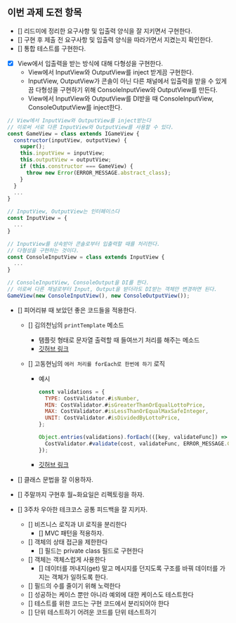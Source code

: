 ## 이번 과제 도전 항목

- [] 리드미에 정리한 요구사항 및 입출력 양식을 잘 지키면서 구현한다.
- [] 구현 후 제출 전 요구사항 및 입출력 양식을 따라가면서 지켰는지 확인한다.
- [] 통합 테스트를 구현한다.
- [x] View에서 입출력을 받는 방식에 대해 다형성을 구현한다.
  - View에서 InputView와 OutputView를 inject 받게끔 구현한다.
  - InputView, OutputView가 콘솔이 아닌 다른 채널에서 입출력을 받을 수 있게끔 다형성을 구현하기 위해 ConsoleInputView와 OutputView를 만든다.
  - View에서 InputView와 OutputView를 DI받을 때 ConsoleInputView, ConsoleOutputView를 inject한다.

```js
// View에서 InputView와 OutputView를 inject받는다
// 이로써 서로 다른 InputView와 OutputView를 사용할 수 있다.
const GameView = class extends IGameView {
  constructor(inputView, outputView) {
    super();
    this.inputView = inputView;
    this.outputView = outputView;
    if (this.constructor === GameView) {
      throw new Error(ERROR_MESSAGE.abstract_class);
    }
  }
  ...
}

// InputView, OutputView는 인터페이스다
const InputView = {
  ...
}

// InputView를 상속받아 콘솔로부터 입출력할 때를 처리한다.
// 다형성을 구현하는 것이다.
const ConsoleInputView = class extends InputView {
  ...
}

// ConsoleInputView, ConsoleOutput을 DI를 한다.
// 이로써 다른 채널로부터 Input, Output을 받더라도 DI받는 객체만 변경하면 된다.
GameView(new ConsoleInputView(), new ConsoleOutputView());
```

- [] 피어리뷰 때 보았던 좋은 코드들을 적용한다.

  - [] 김의천님의 `printTemplate` 메소드
    - 탬플릿 형태로 문자열 출력할 때 들여쓰기 처리를 해주는 메소드
    - [깃허브 링크](https://github.com/wzrabbit/javascript-lotto/blob/d93a23c43316dcac3fd0df07b2fe66c35b58a778/src/lib/BetterConsole.js#L4)
  - [] 고동현님의 `에러 처리를 forEach로 한번에 하기` 로직

    - 예시

      ```js
      const validations = {
        TYPE: CostValidator.#isNumber,
        MIN: CostValidator.#isGreaterThanOrEqualLottoPrice,
        MAX: CostValidator.#isLessThanOrEqualMaxSafeInteger,
        UNIT: CostValidator.#isDividedByLottoPrice,
      };

      Object.entries(validations).forEach(([key, validateFunc]) => {
        CostValidator.#validate(cost, validateFunc, ERROR_MESSAGE.COST[key]);
      });
      ```

    - [깃허브 링크](https://github.com/brad-go/javascript-lotto/blob/brad-go/src/validators/CostValidator.js#L5)

- [] 클래스 문법을 잘 이용하자.
- [] 주말까지 구현후 월~화요일은 리펙토링을 하자.

- [] 3주차 우아한 테크코스 공통 피드백을 잘 지키자.
  - [] 비즈니스 로직과 UI 로직을 분리한다
    - [] MVC 패턴을 적용하자.
  - [] 객체의 상태 접근을 제한한다
    - [] 필드는 private class 필드로 구현한다
  - [] 객체는 객체스럽게 사용한다
    - [] 데이터를 꺼내지(get) 말고 메시지를 던지도록 구조를 바꿔 데이터를 가지는 객체가 일하도록 한다.
  - [] 필드의 수를 줄이기 위해 노력한다
  - [] 성공하는 케이스 뿐만 아니라 예외에 대한 케이스도 테스트한다
  - [] 테스트를 위한 코드는 구현 코드에서 분리되어야 한다
  - [] 단위 테스트하기 어려운 코드를 단위 테스트하기
